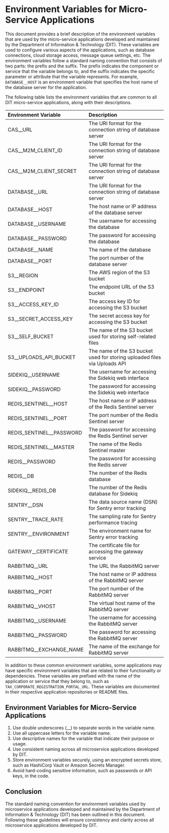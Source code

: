 # Environment Variables for Micro-Service Applications

This document provides a brief description of the environment variables that are used by the micro-service applications developed and maintained by the Department of Information & Technology (DIT). These variables are used to configure various aspects of the applications, such as database connections, cloud storage access, message queue settings, etc. The environment variables follow a standard naming convention that consists of two parts: the prefix and the suffix. The prefix indicates the component or service that the variable belongs to, and the suffix indicates the specific parameter or attribute that the variable represents. For example, `DATABASE__HOST` is an environment variable that specifies the host name of the database server for the application.

The following table lists the environment variables that are common to all DIT micro-service applications, along with their descriptions.

| Environment Variable       | Description                                                               |
| :------------------------- | :------------------------------------------------------------------------ |
| CAS\_\_URL                 | The URI format for the connection string of database server               |
| CAS\_\_M2M_CLIENT_ID       | The URI format for the connection string of database server               |
| CAS\_\_M2M_CLIENT_SECRET   | The URI format for the connection string of database server               |
| DATABASE\_\_URL            | The URI format for the connection string of database server               |
| DATABASE\_\_HOST           | The host name or IP address of the database server                        |
| DATABASE\_\_USERNAME       | The username for accessing the database                                   |
| DATABASE\_\_PASSWORD       | The password for accessing the database                                   |
| DATABASE\_\_NAME           | The name of the database                                                  |
| DATABASE\_\_PORT           | The port number of the database server                                    |
| S3\_\_REGION               | The AWS region of the S3 bucket                                           |
| S3\_\_ENDPOINT             | The endpoint URL of the S3 bucket                                         |
| S3\_\_ACCESS_KEY_ID        | The access key ID for accessing the S3 bucket                             |
| S3\_\_SECRET_ACCESS_KEY    | The secret access key for accessing the S3 bucket                         |
| S3\_\_SELF_BUCKET          | The name of the S3 bucket used for storing self-related files             |
| S3\_\_UPLOADS_API_BUCKET   | The name of the S3 bucket used for storing uploaded files via Uploads API |
| SIDEKIQ\_\_USERNAME        | The username for accessing the Sidekiq web interface                      |
| SIDEKIQ\_\_PASSWORD        | The password for accessing the Sidekiq web interface                      |
| REDIS_SENTINEL\_\_HOST     | The host name or IP address of the Redis Sentinel server                  |
| REDIS_SENTINEL\_\_PORT     | The port number of the Redis Sentinel server                              |
| REDIS_SENTINEL\_\_PASSWORD | The password for accessing the Redis Sentinel server                      |
| REDIS_SENTINEL\_\_MASTER   | The name of the Redis Sentinel master                                     |
| REDIS\_\_PASSWORD          | The password for accessing the Redis server                               |
| REDIS\_\_DB                | The number of the Redis database                                          |
| SIDEKIQ\_\_REDIS_DB        | The number of the Redis database for Sidekiq                              |
| SENTRY\_\_DSN              | The data source name (DSN) for Sentry error tracking                      |
| SENTRY\_\_TRACE_RATE       | The sampling rate for Sentry performance tracing                          |
| SENTRY\_\_ENVIRONMENT      | The environment name for Sentry error tracking                            |
| GATEWAY\_\_CERTIFICATE     | The certificate file for accessing the gateway service                    |
| RABBITMQ\_\_URL            | The URL the RabbitMQ server                                               |
| RABBITMQ\_\_HOST           | The host name or IP address of the RabbitMQ server                        |
| RABBITMQ\_\_PORT           | The port number of the RabbitMQ server                                    |
| RABBITMQ\_\_VHOST          | The virtual host name of the RabbitMQ server                              |
| RABBITMQ\_\_USERNAME       | The username for accessing the RabbitMQ server                            |
| RABBITMQ\_\_PASSWORD       | The password for accessing the RabbitMQ server                            |
| RABBITMQ\_\_EXCHANGE_NAME  | The name of the exchange for RabbitMQ server                              |

In addition to these common environment variables, some applications may have specific environment variables that are related to their functionality or dependencies. These variables are prefixed with the name of the application or service that they belong to, such as `TAX_CORPORATE_REGISTRATION_PORTAL_URL`. These variables are documented in their respective application repositories or README files.

## Environment Variables for Micro-Service Applications

1. Use double underscores (\_\_) to separate words in the variable name.
2. Use all uppercase letters for the variable name.
3. Use descriptive names for the variable that indicate their purpose or usage.
4. Use consistent naming across all microservice applications developed by DIT.
5. Store environment variables securely, using an encrypted secrets store, such as HashiCorp Vault or Amazon Secrets Manager.
6. Avoid hard-coding sensitive information, such as passwords or API keys, in the code.

## Conclusion

The standard naming convention for environment variables used by microservice applications developed and maintained by the Department of Information & Technology (DIT) has been outlined in this document. Following these guidelines will ensure consistency and clarity across all microservice applications developed by DIT.

